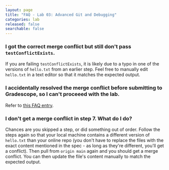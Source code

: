 ```yaml
---
layout: page
title: "FAQ - Lab 03: Advanced Git and Debugging"
categories: lab
released: false
searchable: false
---
```


### I got the correct merge conflict but still don't pass `testConflictExists`.

If you are failing `testConflictExists`, it is likely due to a typo in one of
the versions of `hello.txt` from an earlier step. Feel free to manually edit
`hello.txt` in a text editor so that it matches the expected output.

### I accidentally resolved the merge conflict before submitting to Gradescope, so I can't proceeed with the lab.

Refer to [this FAQ entry](#i-dont-get-a-merge-conflict-in-step-7-what-do-i-do).

### I don't get a merge conflict in step 7. What do I do?

Chances are you skipped a step, or did something out of order. Follow the steps
again so that your local machine contains a different version of `hello.txt`
than your online repo (you don't have to replace the files with the exact
content mentioned in the spec - as long as they're different, you'll get a
conflict). Then pull from `origin main` again and you should get a merge
conflict. You can then update the file's content manually to match the expected
output.
